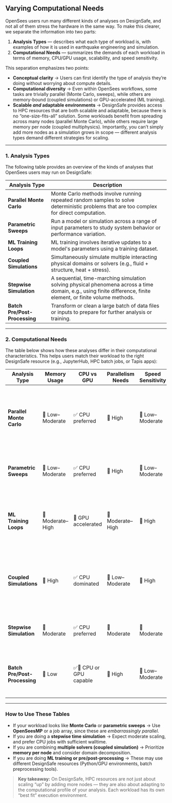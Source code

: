 ## Varying Computational Needs

OpenSees users run many different kinds of analyses on DesignSafe, and not all of them stress the hardware in the same way. To make this clearer, we separate the information into two parts:

1. **Analysis Types** — describes what each type of workload is, with examples of how it is used in earthquake engineering and simulation.
2. **Computational Needs** — summarizes the demands of each workload in terms of memory, CPU/GPU usage, scalability, and speed sensitivity.

This separation emphasizes two points:

* **Conceptual clarity** → Users can first identify the type of analysis they’re doing without worrying about compute details.
* **Computational diversity** → Even within OpenSees workflows, some tasks are trivially parallel (Monte Carlo, sweeps), while others are memory-bound (coupled simulations) or GPU-accelerated (ML training).
* **Scalable *and* adaptable environments** → DesignSafe provides access to HPC resources that are both scalable and adaptable, because there is no “one-size-fits-all” solution. Some workloads benefit from spreading across many nodes (parallel Monte Carlo), while others require large memory per node (coupled multiphysics). Importantly, you can’t simply add more nodes as a simulation grows in scope — different analysis types demand different strategies for scaling.

---

### 1. Analysis Types

The following table provides an overview of the kinds of analyses that OpenSees users may run on DesignSafe:

| Analysis Type                 | Description                                                                                                                                                      |
| ----------------------------- | ---------------------------------------------------------------------------------------------------------------------------------------------------------------- |
| **Parallel Monte Carlo**      | Monte Carlo methods involve running repeated random samples to solve deterministic problems that are too complex for direct computation.                         |
| **Parametric Sweeps**         | Run a model or simulation across a range of input parameters to study system behavior or performance variation.                                                  |
| **ML Training Loops**         | ML training involves iterative updates to a model's parameters using a training dataset.                                                                         |
| **Coupled Simulations**       | Simultaneously simulate multiple interacting physical domains or solvers (e.g., fluid + structure, heat + stress).                                               |
| **Stepwise Simulation**       | A sequential, time-marching simulation solving physical phenomena across a time domain, e.g., using finite difference, finite element, or finite volume methods. |
| **Batch Pre/Post-Processing** | Transform or clean a large batch of data files or inputs to prepare for further analysis or training.                                                            |

---

### 2. Computational Needs

The table below shows how these analyses differ in their computational characteristics. This helps users match their workload to the right DesignSafe resource (e.g., JupyterHub, HPC batch jobs, or Tapis apps):

| Analysis Type                 | Memory Usage     | CPU vs GPU             | Parallelism Needs | Speed Sensitivity | Reason / Notes                                                                                                  |
| ----------------------------- | ---------------- | ---------------------- | ----------------- | ----------------- | --------------------------------------------------------------------------------------------------------------- |
| **Parallel Monte Carlo**      | 🔹 Low–Moderate  | ✅ CPU preferred        | 🔹 High           | 🔸 Low–Moderate   | Trivially parallel: each run is independent; minimal memory overhead, great for CPU clusters or grid computing. |
| **Parametric Sweeps**         | 🔹 Low–Moderate  | ✅ CPU preferred        | 🔹 High           | 🔸 Low–Moderate   | Like Monte Carlo, easily parallelized with little inter-process communication.                                  |
| **ML Training Loops**         | 🔸 Moderate–High | 🔴 GPU accelerated     | 🔹 Moderate–High  | 🔴 High           | GPU-accelerated for fast matrix ops; training requires high compute, memory usage depends on model size.        |
| **Coupled Simulations**       | 🔴 High          | ✅ CPU dominated        | 🔸 Low–Moderate   | 🔴 High           | Memory-intensive due to mesh/data exchange between solvers; limited parallelization unless domain-decomposed.   |
| **Stepwise Simulation**       | 🔸 Moderate      | ✅ CPU preferred        | 🔸 Moderate       | 🔸 Moderate       | Each step may use iterative solvers; memory builds with history data.                                           |
| **Batch Pre/Post-Processing** | 🔹 Low           | ✅🔴 CPU or GPU capable | 🔹 High           | 🔸 Low–Moderate   | Lightweight tasks like data cleaning, often highly parallel and not memory-intensive.                           |

---

### How to Use These Tables

* If your workload looks like **Monte Carlo** or **parametric sweeps** → Use **OpenSeesMP** or a job array, since these are *embarrassingly parallel*.
* If you are doing a **stepwise time simulation** → Expect moderate scaling, and prefer CPU jobs with sufficient walltime.
* If you are combining **multiple solvers (coupled simulation)** → Prioritize **memory per node** and consider domain decomposition.
* If you are doing **ML training or pre/post-processing** → These may use different DesignSafe resources (Python/GPU environments, batch preprocessing tools).

> **Key takeaway:** On DesignSafe, HPC resources are not just about scaling “up” by adding more nodes — they are also about adapting to the computational profile of your analysis. Each workload has its own “best fit” execution environment.
